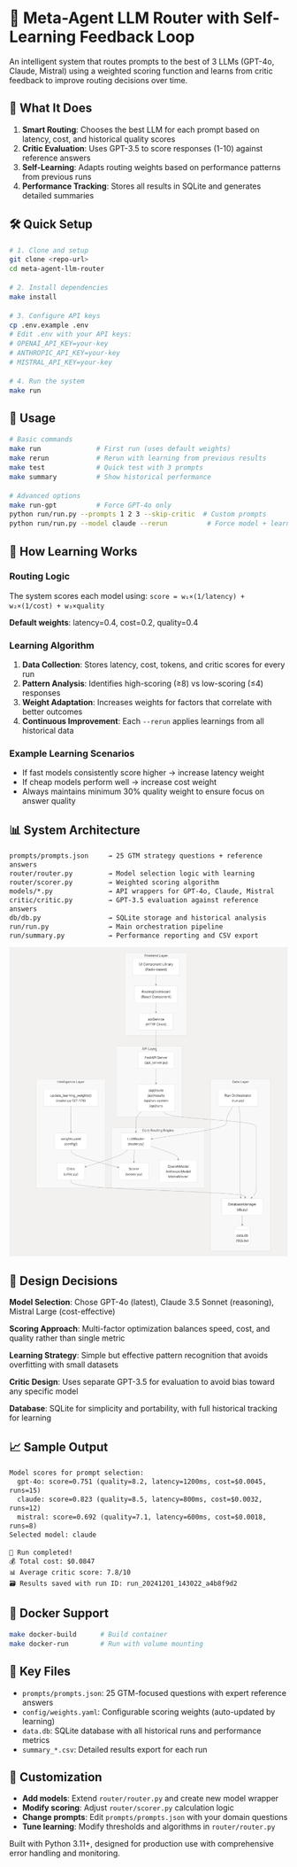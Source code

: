 # 🚀 Meta-Agent LLM Router with Self-Learning Feedback Loop

An intelligent system that routes prompts to the best of 3 LLMs (GPT-4o, Claude, Mistral) using a weighted scoring function and learns from critic feedback to improve routing decisions over time.

## 🎯 What It Does

1. **Smart Routing**: Chooses the best LLM for each prompt based on latency, cost, and historical quality scores
2. **Critic Evaluation**: Uses GPT-3.5 to score responses (1-10) against reference answers  
3. **Self-Learning**: Adapts routing weights based on performance patterns from previous runs
4. **Performance Tracking**: Stores all results in SQLite and generates detailed summaries

## 🛠️ Quick Setup

```bash
# 1. Clone and setup
git clone <repo-url>
cd meta-agent-llm-router

# 2. Install dependencies  
make install

# 3. Configure API keys
cp .env.example .env
# Edit .env with your API keys:
# OPENAI_API_KEY=your-key
# ANTHROPIC_API_KEY=your-key  
# MISTRAL_API_KEY=your-key

# 4. Run the system
make run
```

## 🚀 Usage

```bash
# Basic commands
make run              # First run (uses default weights)
make rerun            # Rerun with learning from previous results
make test             # Quick test with 3 prompts
make summary          # Show historical performance

# Advanced options
make run-gpt          # Force GPT-4o only
python run/run.py --prompts 1 2 3 --skip-critic  # Custom prompts
python run/run.py --model claude --rerun          # Force model + learning
```

## 🧠 How Learning Works

### Routing Logic
The system scores each model using: `score = w₁×(1/latency) + w₂×(1/cost) + w₃×quality`

**Default weights**: latency=0.4, cost=0.2, quality=0.4

### Learning Algorithm
1. **Data Collection**: Stores latency, cost, tokens, and critic scores for every run
2. **Pattern Analysis**: Identifies high-scoring (≥8) vs low-scoring (≤4) responses  
3. **Weight Adaptation**: Increases weights for factors that correlate with better outcomes
4. **Continuous Improvement**: Each `--rerun` applies learnings from all historical data

### Example Learning Scenarios
- If fast models consistently score higher → increase latency weight
- If cheap models perform well → increase cost weight  
- Always maintains minimum 30% quality weight to ensure focus on answer quality

## 📊 System Architecture

```
prompts/prompts.json     → 25 GTM strategy questions + reference answers
router/router.py         → Model selection logic with learning
router/scorer.py         → Weighted scoring algorithm  
models/*.py              → API wrappers for GPT-4o, Claude, Mistral
critic/critic.py         → GPT-3.5 evaluation against reference answers
db/db.py                 → SQLite storage and historical analysis
run/run.py               → Main orchestration pipeline
run/summary.py           → Performance reporting and CSV export
```
![Graph](images/graph.png)

## 🎯 Design Decisions

**Model Selection**: Chose GPT-4o (latest), Claude 3.5 Sonnet (reasoning), Mistral Large (cost-effective)

**Scoring Approach**: Multi-factor optimization balances speed, cost, and quality rather than single metric

**Learning Strategy**: Simple but effective pattern recognition that avoids overfitting with small datasets

**Critic Design**: Uses separate GPT-3.5 for evaluation to avoid bias toward any specific model

**Database**: SQLite for simplicity and portability, with full historical tracking for learning

## 📈 Sample Output

```
Model scores for prompt selection:
  gpt-4o: score=0.751 (quality=8.2, latency=1200ms, cost=$0.0045, runs=15)
  claude: score=0.823 (quality=8.5, latency=800ms, cost=$0.0032, runs=12)  
  mistral: score=0.692 (quality=7.1, latency=600ms, cost=$0.0018, runs=8)
Selected model: claude

🎉 Run completed!
💰 Total cost: $0.0847
📊 Average critic score: 7.8/10
🗃️ Results saved with run ID: run_20241201_143022_a4b8f9d2
```

## 🐳 Docker Support

```bash
make docker-build      # Build container
make docker-run        # Run with volume mounting
```

## 📁 Key Files

- `prompts/prompts.json`: 25 GTM-focused questions with expert reference answers
- `config/weights.yaml`: Configurable scoring weights (auto-updated by learning)
- `data.db`: SQLite database with all historical runs and performance metrics
- `summary_*.csv`: Detailed results export for each run

## 🔧 Customization

- **Add models**: Extend `router/router.py` and create new model wrapper
- **Modify scoring**: Adjust `router/scorer.py` calculation logic
- **Change prompts**: Edit `prompts/prompts.json` with your domain questions  
- **Tune learning**: Modify thresholds and algorithms in `router/router.py`

Built with Python 3.11+, designed for production use with comprehensive error handling and monitoring. 
